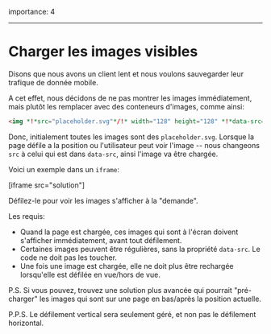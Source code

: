 importance: 4

---

# Charger les images visibles

Disons que nous avons un client lent et nous voulons sauvegarder leur trafique de donnée mobile.

A cet effet, nous décidons de ne pas montrer les images immédiatement, mais plutôt les remplacer avec des conteneurs d'images, comme ainsi:

```html
<img *!*src="placeholder.svg"*/!* width="128" height="128" *!*data-src="real.jpg"*/!*>
```

Donc, initialement toutes les images sont des `placeholder.svg`.
Lorsque la page défile a la  position ou l'utilisateur peut voir l'image -- nous changeons `src` à celui qui est dans `data-src`, ainsi l'image va être chargée.

Voici un exemple dans un `iframe`:

[iframe src="solution"]

Défilez-le pour voir les images s'afficher à la "demande".

Les requis:
- Quand la page est chargée, ces images qui sont à l'écran doivent s'afficher immédiatement, avant tout défilement.
- Certaines images peuvent être régulières, sans la propriété `data-src`.
Le code ne doit pas les toucher.
- Une fois une image est chargée, elle ne doit plus être rechargée lorsqu'elle est défilée en vue/hors de vue.

P.S.
Si vous pouvez, trouvez une solution plus avancée  qui pourrait "pré-charger" les images qui sont sur une page en bas/après la position actuelle.

P.P.S.
Le défilement vertical sera seulement géré, et non pas le défilement horizontal.